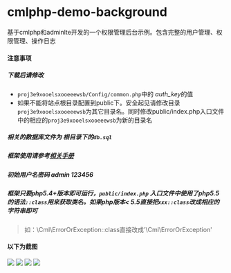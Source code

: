 # cmlphp-demo-background
基于cmlphp和adminlte开发的一个权限管理后台示例。包含完整的用户管理、权限管理、操作日志

#### 注意事项
##### 下载后请修改 
 * `proj3e9xooelsxooeeewsb/Config/common.php`中的 *auth_key*的值
 * 如果不能将站点根目录配置到public下。安全起见请修改目录`proj3e9xooelsxooeeewsb`为其它目录名。同时修改public/index.php入口文件中的相应的`proj3e9xooelsxooeeewsb`为新的目录名 
 
##### 相关的数据库文件为 根目录下的`db.sql`

##### 框架使用请参考[相关手册](http://cmlphp.com/) 

##### 初始用户名密码  admin 123456

##### 框架只要php5.4+版本即可运行，`public/index.php` 入口文件中使用了php5.5的语法`::class`用来获取类名。如果php版本< 5.5直接把`xxx::class`改成相应的字符串即可
> 如：\Cml\ErrorOrException::class直接改成'\Cml\ErrorOrException'

#### 以下为截图
![](http://o7v4k1oiv.bkt.clouddn.com/background-login.jpg)
![](http://o7v4k1oiv.bkt.clouddn.com/background-index.jpg)
![](http://o7v4k1oiv.bkt.clouddn.com/background-log.jpg)
![](http://o7v4k1oiv.bkt.clouddn.com/background-menu.jpg)
